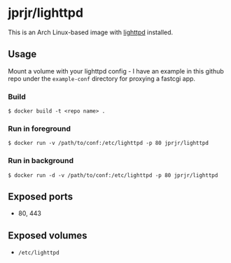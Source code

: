 # jprjr/lighttpd

This is an Arch Linux-based image with [lighttpd](http://www.lighttpd.net/) installed.

## Usage

Mount a volume with your lighttpd config - I have an example in this github
repo under the `example-conf` directory for proxying a fastcgi app.

### Build

```
$ docker build -t <repo name> .
```

### Run in foreground

```
$ docker run -v /path/to/conf:/etc/lighttpd -p 80 jprjr/lighttpd
```

### Run in background

```
$ docker run -d -v /path/to/conf:/etc/lighttpd -p 80 jprjr/lighttpd
```


## Exposed ports

* 80, 443

## Exposed volumes

* `/etc/lighttpd` 
